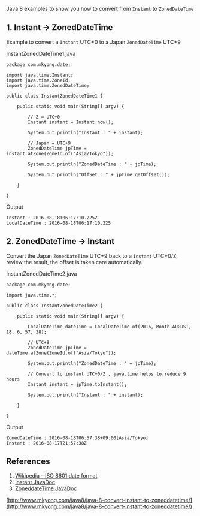 Java 8 examples to show you how to convert from `Instant` to `ZonedDateTime`

## 1\. Instant -> ZonedDateTime

Example to convert a `Instant` UTC+0 to a Japan `ZonedDateTime` UTC+9

InstantZonedDateTime1.java

    package com.mkyong.date;

    import java.time.Instant;
    import java.time.ZoneId;
    import java.time.ZonedDateTime;

    public class InstantZonedDateTime1 {

        public static void main(String[] argv) {

            // Z = UTC+0
            Instant instant = Instant.now();

            System.out.println("Instant : " + instant);

            // Japan = UTC+9
            ZonedDateTime jpTime = instant.atZone(ZoneId.of("Asia/Tokyo"));

            System.out.println("ZonedDateTime : " + jpTime);

            System.out.println("OffSet : " + jpTime.getOffset());

        }

    }

Output

    Instant : 2016-08-18T06:17:10.225Z
    LocalDateTime : 2016-08-18T06:17:10.225

## 2\. ZonedDateTime -> Instant

Convert the Japan `ZonedDateTime` UTC+9 back to a `Instant` UTC+0/Z, review the result, the offset is taken care automatically.

InstantZonedDateTime2.java

    package com.mkyong.date;

    import java.time.*;

    public class InstantZonedDateTime2 {

        public static void main(String[] argv) {

            LocalDateTime dateTime = LocalDateTime.of(2016, Month.AUGUST, 18, 6, 57, 38);

            // UTC+9
            ZonedDateTime jpTime = dateTime.atZone(ZoneId.of("Asia/Tokyo"));

            System.out.println("ZonedDateTime : " + jpTime);

            // Convert to instant UTC+0/Z , java.time helps to reduce 9 hours
            Instant instant = jpTime.toInstant();

            System.out.println("Instant : " + instant);

        }

    }

Output

    ZonedDateTime : 2016-08-18T06:57:38+09:00[Asia/Tokyo]
    Instant : 2016-08-17T21:57:38Z

## References

1.  [Wikipedia – ISO 8601 date format](https://en.wikipedia.org/wiki/ISO_8601)
2.  [Instant JavaDoc](https://docs.oracle.com/javase/8/docs/api/java/time/Instant.html)
3.  [ZoneddateTime JavaDoc](https://docs.oracle.com/javase/8/docs/api/java/time/ZonedDateTime.html)

[http://www.mkyong.com/java8/java-8-convert-instant-to-zoneddatetime/](http://www.mkyong.com/java8/java-8-convert-instant-to-zoneddatetime/)
